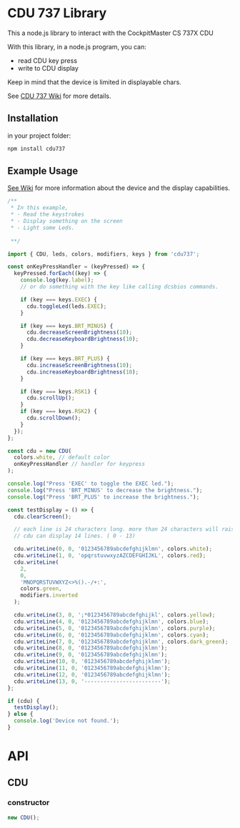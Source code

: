 # CDU 737 Library

This a node.js library to interact with the CockpitMaster CS 737X CDU

With this library, in a node.js program, you can:

- read CDU key press
- write to CDU display

Keep in mind that the device is limited in displayable chars.

See [CDU 737 Wiki](https://github.com/landre-cerp/cdu737-lib/wiki) for more details.

## Installation

in your project folder:

```bash
npm install cdu737
```

## Example Usage

[See Wiki](https://github.com/landre-cerp/cdu737-lib/wiki)
for more information about the device and the display capabilities.

```javascript
/**
 * In this example,
 * - Read the keystrokes
 * - Display something on the screen
 * - Light some Leds.
 
 **/

import { CDU, leds, colors, modifiers, keys } from 'cdu737';

const onKeyPressHandler = (keyPressed) => {
  keyPressed.forEach((key) => {
    console.log(key.label);
    // or do something with the key like calling dcsbios commands.

    if (key === keys.EXEC) {
      cdu.toggleLed(leds.EXEC);
    }

    if (key === keys.BRT_MINUS) {
      cdu.decreaseScreenBrightness(10);
      cdu.decreaseKeyboardBrightness(10);
    }

    if (key === keys.BRT_PLUS) {
      cdu.increaseScreenBrightness(10);
      cdu.increaseKeyboardBrightness(10);
    }

    if (key === keys.RSK1) {
      cdu.scrollUp();
    }
    if (key === keys.RSK2) {
      cdu.scrollDown();
    }
  });
};

const cdu = new CDU(
  colors.white, // default color
  onKeyPressHandler // handler for keypress
);

console.log("Press 'EXEC' to toggle the EXEC led.");
console.log("Press 'BRT_MINUS' to decrease the brightness.");
console.log("Press 'BRT_PLUS' to increase the brightness.");

const testDisplay = () => {
  cdu.clearScreen();

  // each line is 24 characters long. more than 24 characters will raise an error.
  // cdu can display 14 lines. ( 0 - 13)

  cdu.writeLine(0, 0, '0123456789abcdefghijklmn', colors.white);
  cdu.writeLine(1, 0, 'opqrstuvwxyzAZCDEFGHIJKL', colors.red);
  cdu.writeLine(
    2,
    0,
    'MNOPQRSTUVWXYZ<>%().-/+:',
    colors.green,
    modifiers.inverted
  );

  cdu.writeLine(3, 0, ';*0123456789abcdefghijkl', colors.yellow);
  cdu.writeLine(4, 0, '0123456789abcdefghijklmn', colors.blue);
  cdu.writeLine(5, 0, '0123456789abcdefghijklmn', colors.purple);
  cdu.writeLine(6, 0, '0123456789abcdefghijklmn', colors.cyan);
  cdu.writeLine(7, 0, '0123456789abcdefghijklmn', colors.dark_green);
  cdu.writeLine(8, 0, '0123456789abcdefghijklmn');
  cdu.writeLine(9, 0, '0123456789abcdefghijklmn');
  cdu.writeLine(10, 0, '0123456789abcdefghijklmn');
  cdu.writeLine(11, 0, '0123456789abcdefghijklmn');
  cdu.writeLine(12, 0, '0123456789abcdefghijklmn');
  cdu.writeLine(13, 0, '------------------------');
};

if (cdu) {
  testDisplay();
} else {
  console.log('Device not found.');
}
```

# API

## CDU

### constructor

```javascript
new CDU();
```
